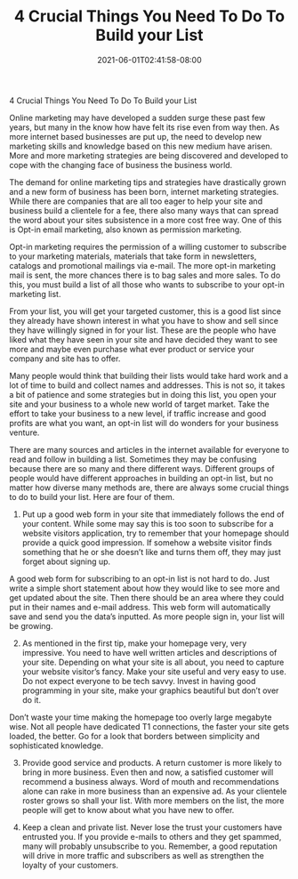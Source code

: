 ﻿---
title: "4 Crucial Things You Need To Do To Build your List"
date: 2021-06-01T02:41:58-08:00
description: "OptInList Tips for Web Success"
featured_image: "/images/OptInList.jpg"
tags: ["OptInList"]
---

4 Crucial Things You Need To Do To Build your List


Online marketing may have developed a sudden surge these past few years, but many in the know how have felt its rise even from way then. As more internet based businesses are put up, the need to develop new marketing skills and knowledge based on this new medium have arisen. More and more marketing strategies are being discovered and developed to cope with the changing face of business the business world. 

The demand for online marketing tips and strategies have drastically grown and a new form of business has been born, internet marketing strategies. While there are companies that are all too eager to help your site and business build a clientele for a fee, there also many ways that can spread the word about your sites subsistence in a more cost free way. One of this is Opt-in email marketing, also known as permission marketing. 

Opt-in marketing requires the permission of a willing customer to subscribe to your marketing materials, materials that take form in newsletters, catalogs and promotional mailings via e-mail. The more opt-in marketing mail is sent, the more chances there is to bag sales and more sales. To do this, you must build a list of all those who wants to subscribe to your opt-in marketing list. 

From your list, you will get your targeted customer, this is a good list since they already have shown interest in what you have to show and sell since they have willingly signed in for your list. These are the people who have liked what they have seen in your site and have decided they want to see more and maybe even purchase what ever product or service your company and site has to offer. 

Many people would think that building their lists would take hard work and a lot of time to build and collect names and addresses. This is not so, it takes a bit of patience and some strategies but in doing this list, you open your site and your business to a whole new world of target market. Take the effort to take your business to a new level, if traffic increase and good profits are what you want, an opt-in list will do wonders for your business venture. 

There are many sources and articles in the internet available for everyone to read and follow in building a list. Sometimes they may be confusing because there are so many and there different ways. Different groups of people would have different approaches in building an opt-in list, but no matter how diverse many methods are, there are always some crucial things to do to build your list. Here are four of them. 

1) Put up a good web form in your site that immediately follows the end of your content. While some may say this is too soon to subscribe for a website visitors application, try to remember that your homepage should provide a quick good impression. If somehow a website visitor finds something that he or she doesn’t like and turns them off, they may just forget about signing up.

A good web form for subscribing to an opt-in list is not hard to do. Just write a simple short statement about how they would like to see more and get updated about the site. Then there should be an area where they could put in their names and e-mail address. This web form will automatically save and send you the data’s inputted. As more people sign in, your list will be growing. 

2) As mentioned in the first tip, make your homepage very, very impressive. You need to have well written articles and descriptions of your site. Depending on what your site is all about, you need to capture your website visitor’s fancy. Make your site useful and very easy to use. Do not expect everyone to be tech savvy. Invest in having good programming in your site, make your graphics beautiful but don’t over do it.

Don’t waste your time making the homepage too overly large megabyte wise. Not all people have dedicated T1 connections, the faster your site gets loaded, the better. Go for a look that borders between simplicity and sophisticated knowledge. 

3) Provide good service and products. A return customer is more likely to bring in more business. Even then and now, a satisfied customer will recommend a business always. Word of mouth and recommendations alone can rake in more business than an expensive ad. As your clientele roster grows so shall your list. With more members on the list, the more people will get to know about what you have new to offer.

4) Keep a clean and private list. Never lose the trust your customers have entrusted you. If you provide e-mails to others and they get spammed, many will probably unsubscribe to you. Remember, a good reputation will drive in more traffic and subscribers as well as strengthen the loyalty of your customers.

